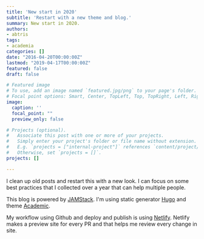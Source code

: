 ```yaml
---
title: 'New start in 2020'
subtitle: 'Restart with a new theme and blog.'
summary: New start in 2020.
authors:
- abtris
tags:
- academia
categories: []
date: "2016-04-20T00:00:00Z"
lastmod: "2019-04-17T00:00:00Z"
featured: false
draft: false

# Featured image
# To use, add an image named `featured.jpg/png` to your page's folder.
# Focal point options: Smart, Center, TopLeft, Top, TopRight, Left, Right, BottomLeft, Bottom, BottomRight
image:
  caption: ''
  focal_point: ""
  preview_only: false

# Projects (optional).
#   Associate this post with one or more of your projects.
#   Simply enter your project's folder or file name without extension.
#   E.g. `projects = ["internal-project"]` references `content/project/deep-learning/index.md`.
#   Otherwise, set `projects = []`.
projects: []

---
```


I clean up old posts and restart this with a new look. I can focus on some best practices that I collected over a year that can help multiple people.

This blog is powered by [JAMStack](https://jamstack.org). I'm using static generator [Hugo](https://gohugo.io) and theme [Academic](https://sourcethemes.com/academic/docs/).

My workflow using Github and deploy and publish is using [Netlify](https://www.netlify.com/). Netlify makes a preview site for every PR and that helps me review every change in site.
